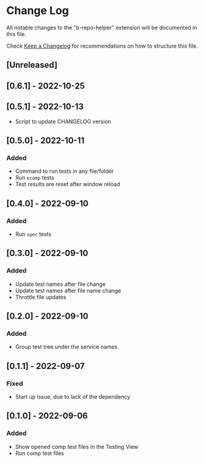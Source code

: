 # Change Log

All notable changes to the "b-repo-helper" extension will be documented in this file.

Check [Keep a Changelog](http://keepachangelog.com/) for recommendations on how to structure this file.

## [Unreleased]

## [0.6.1] - 2022-10-25

## [0.5.1] - 2022-10-13

- Script to update CHANGELOG version

## [0.5.0] - 2022-10-11

### Added

- Command to run tests in any file/folder
- Run `ecomp` tests
- Test results are reset after window reload

## [0.4.0] - 2022-09-10

### Added

- Run `spec` tests

## [0.3.0] - 2022-09-10

### Added

- Update test names after file change
- Update test names after file name change
- Throttle file updates

## [0.2.0] - 2022-09-10

### Added

- Group test tree under the service names

## [0.1.1] - 2022-09-07

### Fixed

- Start up issue, due to lack of the dependency

## [0.1.0] - 2022-09-06

### Added

- Show opened comp test files in the Testing View
- Run comp test files
